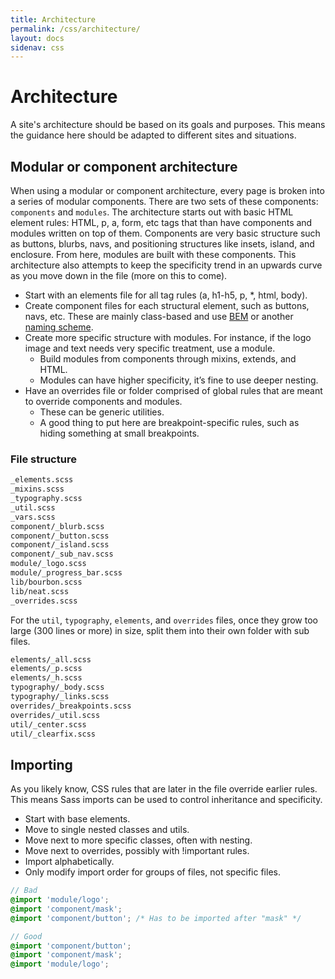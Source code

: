 ```yaml
---
title: Architecture
permalink: /css/architecture/
layout: docs
sidenav: css
---
```

# Architecture
A site's architecture should be based on its goals and purposes. This means the
guidance here should be adapted to different sites and situations.

## Modular or component architecture
When using a modular or component architecture, every page is broken into a
series of modular components. There are two sets of these components:
`components` and `modules`. The architecture starts out with basic HTML element
rules: HTML, p, a, form, etc tags that than have components and modules written
on top of them. Components are very basic structure such as buttons, blurbs,
navs, and positioning structures like insets, island, and enclosure.  From
here, modules are built with these components. This architecture also attempts
to keep the specificity trend in an upwards curve as you move down in the file
(more on this to come).

- Start with an elements file for all tag rules (a, h1-h5, p, \*, html, body).
- Create component files for each structural element, such as buttons, navs,
  etc. These are mainly class-based and use [BEM] or another [naming
  scheme](#css-naming).
- Create more specific structure with modules. For instance, if the logo image
  and text needs very specific treatment, use a module.
  - Build modules from components through mixins, extends, and HTML.
  - Modules can have higher specificity, it’s fine to use deeper nesting.
- Have an overrides file or folder comprised of global rules that are meant to
  override components and modules.
  - These can be generic utilities.
  - A good thing to put here are breakpoint-specific rules, such as hiding
    something at small breakpoints.

### File structure
```sh
_elements.scss
_mixins.scss
_typography.scss
_util.scss
_vars.scss
component/_blurb.scss
component/_button.scss
component/_island.scss
component/_sub_nav.scss
module/_logo.scss
module/_progress_bar.scss
lib/bourbon.scss
lib/neat.scss
_overrides.scss
```

For the `util`, `typography`, `elements`, and `overrides` files, once they grow
too large (300 lines or more) in size, split them into their own folder with
sub files.

```sh
elements/_all.scss
elements/_p.scss
elements/_h.scss
typography/_body.scss
typography/_links.scss
overrides/_breakpoints.scss
overrides/_util.scss
util/_center.scss
util/_clearfix.scss
```


## Importing
As you likely know, CSS rules that are later in the file override earlier
rules. This means Sass imports can be used to control inheritance and
specificity.

- Start with base elements.
- Move to single nested classes and utils.
- Move next to more specific classes, often with nesting.
- Move next to overrides, possibly with !important rules.
- Import alphabetically.
- Only modify import order for groups of files, not specific files.

```scss
// Bad
@import 'module/logo';
@import 'component/mask';
@import 'component/button'; /* Has to be imported after "mask" */

// Good
@import 'component/button';
@import 'component/mask';
@import 'module/logo';
```


[BEM]: http://getbem.com/introduction/
